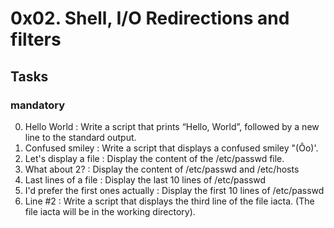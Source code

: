 # 0x02. Shell, I/O Redirections and filters

## Tasks
### mandatory
0. Hello World : Write a script that prints “Hello, World”, followed by a new line to the standard output.
1. Confused smiley : Write a script that displays a confused smiley "(Ôo)'.
2. Let's display a file : Display the content of the /etc/passwd file.
3. What about 2? : Display the content of /etc/passwd and /etc/hosts
4. Last lines of a file : Display the last 10 lines of /etc/passwd
5. I'd prefer the first ones actually : Display the first 10 lines of /etc/passwd
6. Line #2 : Write a script that displays the third line of the file iacta. (The file iacta will be in the working directory).

